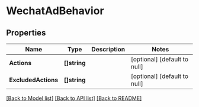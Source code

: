 # WechatAdBehavior

## Properties
Name | Type | Description | Notes
------------ | ------------- | ------------- | -------------
**Actions** | **[]string** |  | [optional] [default to null]
**ExcludedActions** | **[]string** |  | [optional] [default to null]

[[Back to Model list]](../README.md#documentation-for-models) [[Back to API list]](../README.md#documentation-for-api-endpoints) [[Back to README]](../README.md)


